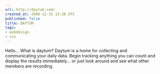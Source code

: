 ```yaml
---
url: http://daytum.com/
created_at: 2008-12-31 13:36 UTC
published: false
title: DAYTUM
tags:
- webdesign
- css
---
```


Hello...
What is daytum?
Daytum is a home for collecting and communicating your daily data. Begin tracking anything you can count and display the results immediately... or just look around and see what other members are recording.
